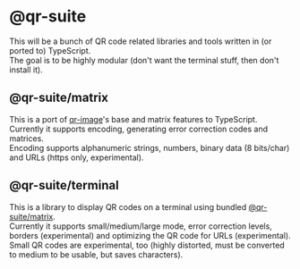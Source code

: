 # @qr-suite

This will be a bunch of QR code related libraries and tools written in (or ported to) TypeScript.  
The goal is to be highly modular (don't want the terminal stuff, then don't install it).

## @qr-suite/matrix

This is a port of [qr-image](https://github.com/Short-io/qr-image)'s base and matrix features to TypeScript.  
Currently it supports encoding, generating error correction codes and matrices.  
Encoding supports alphanumeric strings, numbers, binary data (8 bits/char) and URLs (https only, experimental).

## @qr-suite/terminal

This is a library to display QR codes on a terminal using bundled [@qr-suite/matrix](https://github.com/josefschabasser/qr-suite/tree/develop/packages/matrix).  
Currently it supports small/medium/large mode, error correction levels, borders (experimental) and optimizing the QR code for URLs (experimental).  
Small QR codes are experimental, too (highly distorted, must be converted to medium to be usable, but saves characters).
